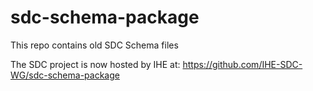 # sdc-schema-package
This repo contains old SDC Schema files

The SDC project is now hosted by IHE at:
https://github.com/IHE-SDC-WG/sdc-schema-package
